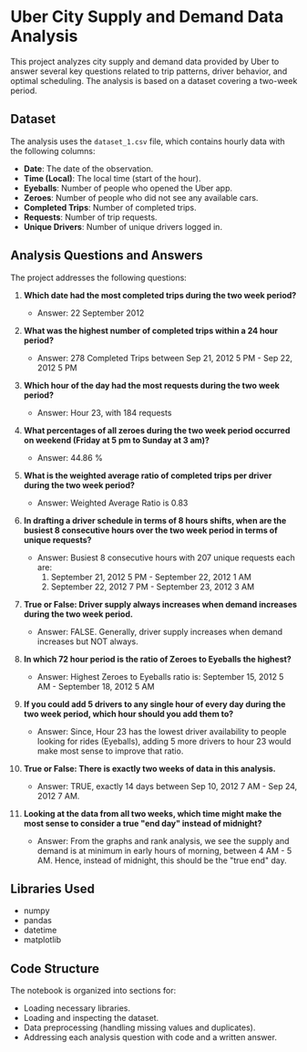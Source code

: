 # Uber City Supply and Demand Data Analysis

This project analyzes city supply and demand data provided by Uber to answer several key questions related to trip patterns, driver behavior, and optimal scheduling. The analysis is based on a dataset covering a two-week period.

## Dataset

The analysis uses the `dataset_1.csv` file, which contains hourly data with the following columns:

- **Date**: The date of the observation.
- **Time (Local)**: The local time (start of the hour).
- **Eyeballs**: Number of people who opened the Uber app.
- **Zeroes**: Number of people who did not see any available cars.
- **Completed Trips**: Number of completed trips.
- **Requests**: Number of trip requests.
- **Unique Drivers**: Number of unique drivers logged in.

## Analysis Questions and Answers

The project addresses the following questions:

1.  **Which date had the most completed trips during the two week period?**
    *   Answer: 22 September 2012

2.  **What was the highest number of completed trips within a 24 hour period?**
    *   Answer: 278 Completed Trips between Sep 21, 2012 5 PM - Sep 22, 2012 5 PM

3.  **Which hour of the day had the most requests during the two week period?**
    *   Answer: Hour 23, with 184 requests

4.  **What percentages of all zeroes during the two week period occurred on weekend (Friday at 5 pm to Sunday at 3 am)?**
    *   Answer: 44.86 %

5.  **What is the weighted average ratio of completed trips per driver during the two week period?**
    *   Answer: Weighted Average Ratio is 0.83

6.  **In drafting a driver schedule in terms of 8 hours shifts, when are the busiest 8 consecutive hours over the two week period in terms of unique requests?**
    *   Answer: Busiest 8 consecutive hours with 207 unique requests each are:
        1.  September 21, 2012 5 PM - September 22, 2012 1 AM
        2.  September 22, 2012 7 PM - September 23, 2012 3 AM

7.  **True or False: Driver supply always increases when demand increases during the two week period.**
    *   Answer: FALSE. Generally, driver supply increases when demand increases but NOT always.

8.  **In which 72 hour period is the ratio of Zeroes to Eyeballs the highest?**
    *   Answer: Highest Zeroes to Eyeballs ratio is: September 15, 2012 5 AM - September 18, 2012 5 AM

9.  **If you could add 5 drivers to any single hour of every day during the two week period, which hour should you add them to?**
    *   Answer: Since, Hour 23 has the lowest driver availability to people looking for rides (Eyeballs), adding 5 more drivers to hour 23 would make most sense to improve that ratio.

10. **True or False: There is exactly two weeks of data in this analysis.**
    *   Answer: TRUE, exactly 14 days between Sep 10, 2012 7 AM - Sep 24, 2012 7 AM.

11. **Looking at the data from all two weeks, which time might make the most sense to consider a true "end day" instead of midnight?**
    *   Answer: From the graphs and rank analysis, we see the supply and demand is at minimum in early hours of morning, between 4 AM - 5 AM. Hence, instead of midnight, this should be the "true end" day.

## Libraries Used

-   numpy
-   pandas
-   datetime
-   matplotlib

## Code Structure

The notebook is organized into sections for:

-   Loading necessary libraries.
-   Loading and inspecting the dataset.
-   Data preprocessing (handling missing values and duplicates).
-   Addressing each analysis question with code and a written answer.